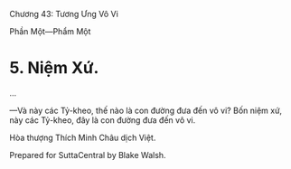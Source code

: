  

Chương 43: Tương Ưng Vô Vi

Phần Một—Phẩm Một

# 5\. Niệm Xứ.

…

—Và này các Tỷ-kheo, thế nào là con đường đưa đến vô vi? Bốn niệm xứ, này các Tỷ-kheo, đây là con đường đưa đến vô vi.

Hòa thượng Thích Minh Châu dịch Việt.

Prepared for SuttaCentral by Blake Walsh.